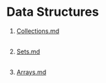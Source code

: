 # Data Structures
1) [Collections.md]: https://github.com/RyanLPrince/Java-Reference-Guide/blob/master/Data_Structures/Collections.md "Collections.md"
[Collections.md]<br> <br>

2) [Sets.md]: https://github.com/RyanLPrince/Java-Reference-Guide/blob/master/Data_Structures/Sets.md "Sets.md"
[Sets.md]<br> <br>

1) [Arrays.md]: https://github.com/RyanLPrince/Java-Reference-Guide/blob/master/Data_Structures/Arrays.md "Arrays.md"
[Arrays.md]<br> <br>
